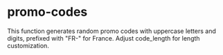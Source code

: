 # promo-codes
This function generates random promo codes with uppercase letters and digits, prefixed with "FR-" for France. Adjust code_length for length customization.
